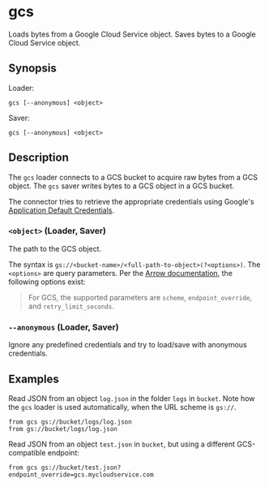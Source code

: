 # gcs

Loads bytes from a Google Cloud Service object. Saves bytes to a Google Cloud
Service object.

## Synopsis

Loader:

```
gcs [--anonymous] <object>
```

Saver:

```
gcs [--anonymous] <object>
```

## Description

The `gcs` loader connects to a GCS bucket to acquire raw bytes from a GCS
object. The `gcs` saver writes bytes to a GCS object in a GCS bucket.

The connector tries to retrieve the appropriate credentials using Google's
[Application Default Credentials](https://google.aip.dev/auth/4110).

### `<object>` (Loader, Saver)

The path to the GCS object.

The syntax is `gs://<bucket-name>/<full-path-to-object>(?<options>)`. The
`<options>` are query parameters. Per the [Arrow
documentation](https://arrow.apache.org/docs/r/articles/fs.html#connecting-directly-with-a-uri), the following options exist:

> For GCS, the supported parameters are `scheme`, `endpoint_override`, and
> `retry_limit_seconds`.

### `--anonymous` (Loader, Saver)

Ignore any predefined credentials and try to load/save with anonymous
credentials.

## Examples

Read JSON from an object `log.json` in the folder `logs` in `bucket`.
Note how the `gcs` loader is used automatically, when the URL scheme is `gs://`.

```
from gcs gs://bucket/logs/log.json
from gs://bucket/logs/log.json
```

Read JSON from an object `test.json` in `bucket`, but using a different
GCS-compatible endpoint:

```
from gcs gs://bucket/test.json?endpoint_override=gcs.mycloudservice.com
```

